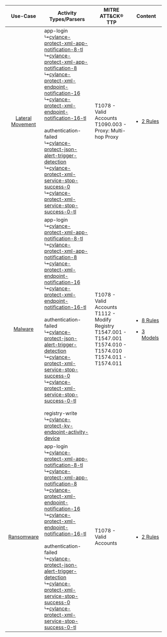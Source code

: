 |    Use-Case    | Activity Types/Parsers    | MITRE ATT&CK® TTP    | Content    |
|:----:| ---- | ---- | ---- |
| [Lateral Movement](../../../UseCases/uc_lateral_movement.md) |  app-login<br> ↳[cylance-protect-xml-app-notification-8-tl](Ps/pC_cylanceprotectxmlappnotification8tl.md)<br> ↳[cylance-protect-xml-app-notification-8](Ps/pC_cylanceprotectxmlappnotification8.md)<br> ↳[cylance-protect-xml-endpoint-notification-16](Ps/pC_cylanceprotectxmlendpointnotification16.md)<br> ↳[cylance-protect-xml-endpoint-notification-16-tl](Ps/pC_cylanceprotectxmlendpointnotification16tl.md)<br><br> authentication-failed<br> ↳[cylance-protect-json-alert-trigger-detection](Ps/pC_cylanceprotectjsonalerttriggerdetection.md)<br> ↳[cylance-protect-xml-service-stop-success-0](Ps/pC_cylanceprotectxmlservicestopsuccess0.md)<br> ↳[cylance-protect-xml-service-stop-success-0-tl](Ps/pC_cylanceprotectxmlservicestopsuccess0tl.md)<br>    | T1078 - Valid Accounts<br>T1090.003 - Proxy: Multi-hop Proxy<br>    | [<ul><li>2 Rules</li></ul>](RM/r_m_cylance_cylance_protect_Lateral_Movement.md)    |
|          [Malware](../../../UseCases/uc_malware.md)          |  app-login<br> ↳[cylance-protect-xml-app-notification-8-tl](Ps/pC_cylanceprotectxmlappnotification8tl.md)<br> ↳[cylance-protect-xml-app-notification-8](Ps/pC_cylanceprotectxmlappnotification8.md)<br> ↳[cylance-protect-xml-endpoint-notification-16](Ps/pC_cylanceprotectxmlendpointnotification16.md)<br> ↳[cylance-protect-xml-endpoint-notification-16-tl](Ps/pC_cylanceprotectxmlendpointnotification16tl.md)<br><br> authentication-failed<br> ↳[cylance-protect-json-alert-trigger-detection](Ps/pC_cylanceprotectjsonalerttriggerdetection.md)<br> ↳[cylance-protect-xml-service-stop-success-0](Ps/pC_cylanceprotectxmlservicestopsuccess0.md)<br> ↳[cylance-protect-xml-service-stop-success-0-tl](Ps/pC_cylanceprotectxmlservicestopsuccess0tl.md)<br><br> registry-write<br> ↳[cylance-protect-kv-endpoint-activity-device](Ps/pC_cylanceprotectkvendpointactivitydevice.md)<br> | T1078 - Valid Accounts<br>T1112 - Modify Registry<br>T1547.001 - T1547.001<br>T1574.010 - T1574.010<br>T1574.011 - T1574.011<br> | [<ul><li>8 Rules</li></ul><ul><li>3 Models</li></ul>](RM/r_m_cylance_cylance_protect_Malware.md) |
|       [Ransomware](../../../UseCases/uc_ransomware.md)       |  app-login<br> ↳[cylance-protect-xml-app-notification-8-tl](Ps/pC_cylanceprotectxmlappnotification8tl.md)<br> ↳[cylance-protect-xml-app-notification-8](Ps/pC_cylanceprotectxmlappnotification8.md)<br> ↳[cylance-protect-xml-endpoint-notification-16](Ps/pC_cylanceprotectxmlendpointnotification16.md)<br> ↳[cylance-protect-xml-endpoint-notification-16-tl](Ps/pC_cylanceprotectxmlendpointnotification16tl.md)<br><br> authentication-failed<br> ↳[cylance-protect-json-alert-trigger-detection](Ps/pC_cylanceprotectjsonalerttriggerdetection.md)<br> ↳[cylance-protect-xml-service-stop-success-0](Ps/pC_cylanceprotectxmlservicestopsuccess0.md)<br> ↳[cylance-protect-xml-service-stop-success-0-tl](Ps/pC_cylanceprotectxmlservicestopsuccess0tl.md)<br>    | T1078 - Valid Accounts<br>    | [<ul><li>2 Rules</li></ul>](RM/r_m_cylance_cylance_protect_Ransomware.md)    |